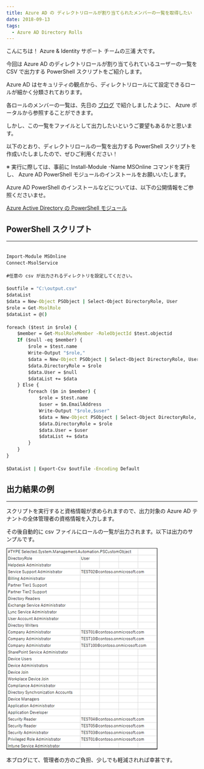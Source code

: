 ```yaml
---
title: Azure AD の ディレクトリロールが割り当てられたメンバーの一覧を取得したい
date: 2018-09-13
tags:
  - Azure AD Directory Rolls
---
```


こんにちは！ Azure & Identity サポート チームの三浦 大です。

 

今回は Azure AD のディレクトリロールが割り当てられているユーザーの一覧を CSV で出力する PowerShell スクリプトをご紹介します。

Azure AD はセキュリティの観点から、ディレクトリロールにて設定できるロールが細かく分類されております。

各ロールのメンバーの一覧は、先日の [ブログ](roles-and-administrators.md) で紹介しましたように、 Azure ポータルから参照することができます。

しかし、この一覧をファイルとして出力したいというご要望もあるかと思います。

 

以下のとおり、ディレクトリロールの一覧を出力する PowerShell スクリプトを作成いたしましたので、ぜひご利用ください！

 

※ 実行に際しては、事前に Install-Module -Name MSOnline コマンドを実行し、 Azure AD PowerShell モジュールのインストールをお願いいたします。

Azure AD PowerShell のインストールなどについては、以下の公開情報をご参照くださいませ。

 

[Azure Active Directory の PowerShell モジュール](powershell-module.md)


 

## PowerShell スクリプト

------

```cmd

Import-Module MSOnline
Connect-MsolService

#任意の csv が出力されるディレクトリを設定してください。

$outfile = "C:\output.csv"
$dataList
$data = New-Object PSObject | Select-Object DirectoryRole, User
$role = Get-MsolRole
$dataList = @()

foreach ($test in $role) {
	$member = Get-MsolRoleMember -RoleObjectId $test.objectid
	If ($null -eq $member) {
		$role = $test.name
		Write-Output "$role,"
		$data = New-Object PSObject | Select-Object DirectoryRole, User
		$data.DirectoryRole = $role
		$data.User = $null
		$dataList += $data
	} Else {
		foreach ($m in $member) {
			$role = $test.name
			$user = $m.EmailAddress
			Write-Output "$role,$user"
			$data = New-Object PSObject | Select-Object DirectoryRole, User
			$data.DirectoryRole = $role
			$data.User = $user
			$dataList += $data
		}
	}
}

$DataList | Export-Csv $outfile -Encoding Default

```


## 出力結果の例

------

 スクリプトを実行すると資格情報が求められますので、出力対象の Azure AD テナントの全体管理者の資格情報を入力します。

その後自動的に csv ファイルにロールの一覧が出力されます。以下は出力のサンプルです。

![](output-directory-roll-members/output-directory-roll-member011.png) 

 

 

本ブログにて、管理者の方のご負担、少しでも軽減されれば幸甚です。